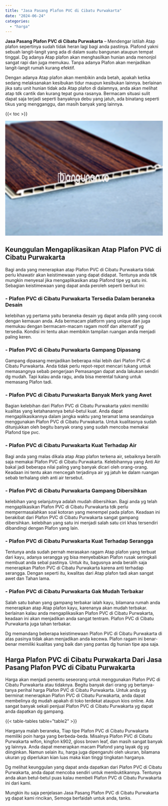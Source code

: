 ```yaml
---
title: "Jasa Pasang Plafon PVC di Cibatu Purwakarta"
date: "2024-06-24"
categories: 
  - "harga"
---
```


**Jasa Pasang Plafon PVC di Cibatu Purwakarta** – Mendengar istilah Atap plafon sepertinya sudah tidak heran lagi bagi anda pastinya. Plafond yakni sebuah langit-langit yang ada di dalam suatu bangunan ataupun tempat tinggal. Dg adanya Atap plafon akan menghasilkan hunian anda menonjol sangat rapi dan juga memukau. Tanpa adanya Plafon akan menjadikan langit-langit rumah kurang efektif.

Dengan adanya Atap plafon akan membikin anda betah, apakah ketika sedang melaksanakan kesibukan tidur maupun kesibukan lainnya. berlainan jika satu unit hunian tidak ada Atap plafon di dalamnya, anda akan melihat atap tdk cantik dan kurang tepat guna rasanya. Bermacam situasi sulit dapat saja terjadi seperti banyaknya debu yang jatuh, ada binatang seperti tikus yang mengganggu, dan masih banyak yang lainnya.

{{< toc >}}

![Jasa Pasang Plafon PVC di Cibatu Purwakarta](/images/flafond-pvc-murah03.png)

## Keunggulan Mengaplikasikan Atap Plafon PVC di Cibatu Purwakarta

Bagi anda yang menerapkan atap Plafon PVC di Cibatu Purwakarta tidak perlu khawatir akan keistimewaan yang dapat didapat. Tentunya anda tdk mungkin menyesal jika mengaplikasikan atap Plafond tipe yg satu ini. Sebagian keistimewaan yang dapat anda peroleh seperti berikut ini:

### \- Plafon PVC di Cibatu Purwakarta Tersedia Dalam beraneka Desain

kelebihan yg pertama yaitu beraneka desain yg dapat anda pilih yang cocok dengan kemauan anda. Ada bermacam platform yang unique dan juga memukau dengan bermacam-macam ragam motif dan alternatif yg tersedia. Kondisi ini tentu akan membikin tampilan ruangan anda menjadi paling keren.

### \- Plafon PVC di Cibatu Purwakarta Gampang Dipasang

Gampang dipasang menjadikan beberapa nilai lebih dari Plafon PVC di Cibatu Purwakarta. Anda tidak perlu repot-repot mencari tukang untuk memasangnya sebab pengerjaan Pemasangan dapat anda lakukan sendiri dg mudah. Tapi kalau anda ragu, anda bisa merental tukang untuk memasang Plafon tadi.

### \- Plafon PVC di Cibatu Purwakarta Banyak Merk yang Awet

Bagian kelebihan dari Plafon PVC di Cibatu Purwakarta yakni memiliki kualitas yang ketahanannya betul-betul kuat. Anda dapat mengaplikasikannya dalam jangka waktu yang teramat lama seandainya menggunakan Plafon PVC di Cibatu Purwakarta. Untuk kualitasnya sudah ditunjukkan oleh begitu banyak orang yang sudah mencoba memakai Plafond tipe pvc.

### \- Plafon PVC di Cibatu Purwakarta Kuat Terhadap Air

Bagi anda yang malas dikala atap Atap plafon terkena air, sebaiknya beralih saja memakai Plafon PVC di Cibatu Purwakarta. Kelebihannya yang Anti Air bakal jadi beberapa nilai paling yang banyak dicari oleh orang-orang. Keadaan ini tentu akan mencegah terjadinya air yg jatuh ke dalam ruangan sebab terhalang oleh anti air tersebut.

### \- Plafon PVC di Cibatu Purwakarta Gampang Dibersihkan

kelebihan yang selanjutnya adalah mudah dibersihkan. Bagi anda yg telah mengaplikasikan Plafon PVC di Cibatu Purwakarta tdk perlu mempermasalahkan soal kotoran yang menempel pada plafon. Keadaan ini berakibat dari Plafon PVC di Cibatu Purwakarta sangat gampang dibersihkan. kelebihan yang satu ini menjadi salah satu ciri khas tersendiri dibandingi dengan Plafon yang lain.

### \- Plafon PVC di Cibatu Purwakarta Kuat Terhadap Serangga

Tentunya anda sudah pernah merasakan ragam Atap plafon yang terbuat dari kayu, adanya serangga yg bisa menyebabkan Plafon rusak seringkali membuat anda sebal pastinya. Untuk itu, bagusnya anda beralih saja menerapkan Plafon PVC di Cibatu Purwakarta karena anti terhadap serangga. Dengan seperti itu, kwalitas dari Atap plafon tadi akan sangat awet dan Tahan lama.

### \- Plafon PVC di Cibatu Purwakarta Gak Mudah Terbakar

Salah satu bahan yang gampang terbakar ialah kayu, bilamana rumah anda menerapkan atap Atap plafon kayu, karenanya akan mudah terbakar. berlainan kalau anda mengaplikasikan Plafon PVC di Cibatu Purwakarta, keadaan ini akan menjadikan anda sangat tentram. Plafon PVC di Cibatu Purwakarta juga tahan terbakar.

Dg memandang beberapa keistimewaan Plafon PVC di Cibatu Purwakarta di atas pasinya tidak akan menjadikan anda kecewa. Plafon ragam ini benar-benar memiliki kualitas yang baik dan yang pantas dg hunian tipe apa saja.

## Harga Plafon PVC di Cibatu Purwakarta Dari Jasa Pasang Plafon PVC di Cibatu Purwakarta

Harga akan menjadi penentu seseorang untuk menggunakan Plafon PVC di Cibatu Purwakarta atau tidaknya. Begitu banyak dari orang yg bertanya-tanya perihal harga Plafon PVC di Cibatu Purwakarta. Untuk anda yg berminat menerapkan Plafon PVC di Cibatu Purwakarta, anda dapat membelinya dg mudah apakah di toko terdekat ataupun kios online. Ada sangat banyak sekali penjual Plafon PVC di Cibatu Purwakarta yg dapat anda dapatkan dg gampang.

{{< table-tables table="table2" >}}

Harganya malah beraneka, Tiap tipe Plafon PVC di Cibatu Purwakarta memiliki poin harga yang berbeda-beda. Misalnya Plafon PVC di Cibatu Purwakarta wifon, kingfon k902, gloss brown leaf, dan masih sangat banyak yg lainnya. Anda dapat menerapkan macam Plafond yang layak dg yg diinginkan. Namun selain itu, harga juga dipengaruhi oleh ukuran, bilamana ukuran yg diperlukan kian luas maka kian tinggi tingkatan harganya.

Dg melihat keunggulan yang dapat anda dapatkan dari Plafon PVC di Cibatu Purwakarta, anda dapat mencoba sendiri untuk membuktikannya. Tentunya anda akan betul-betul puas kalau membeli Plafon PVC di Cibatu Purwakarta ini dari kami.

Mungkin itu saja penjelasan Jasa Pasang Plafon PVC di Cibatu Purwakarta yg dapat kami rincikan, Semoga berfaidah untuk anda, tanks.
